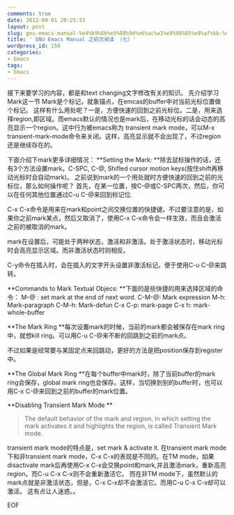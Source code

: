```yaml
---
comments: true
date: 2012-09-01 20:25:33
layout: post
slug: gnu-emacs-manual-%e4%b9%8b%e5%88%9d%e6%ac%a1%e9%98%85%e8%af%bb-%ef%bc%88%e4%b8%83%ef%bc%89
title: ' GNU Emacs Manual 之初次阅读 （七）'
wordpress_id: 158
categories:
- Emacs
tags:
- Emacs
---
```


接下来要学习的内容，都是和text changing文字修改有关的知识。
先介绍学习Mark这一节
Mark是个标记，就象锚点，在emcas的buffer中对当前光标位置做个标记。
这样有什么用处呢？一是，方便快速的回到之前光标位。二是，用来选择region,即区域。而emacs默认的情况也是mark后，在移动光标的话会动态的高亮显示一个region。这中行为被emacs称为 transient mark mode，可以M-x transient-mark-mode命令来关闭。这样，高亮显示就不会出现了，不过region还是继续存在的。

下面介绍下mark更多详细情况：
**Setting the Mark:
**除去鼠标操作的话，还有3个方法设置mark。C-SPC, C-@, Shifled cursor motion keys(按住shift再移动光标时会自动mark)。
之前说到mark的一个用处就时方便快速的回到之前的光标位，那么如何操作呢？ 首先，在某一位置，按C-@或C-SPC两次，然后，你可以在任何其他位置通过C-u C-@来回到标记位.

C-x C-x命令是用来在mark和point之间交换位置的快捷键。不过要注意的是，如果你之前mark某点，然后又取消了，使用C-x C-x命令会一样生效，而且会激活之前的被取消的mark。

mark在设置后，可能处于两种状态，激活和非激活。处于激活状态时，移动光标时会高亮显示区域。而非激活状态时则相反。

C-y命令在插入时，会在插入的文字开头设置非激活标记。便于使用C-u C-@来跳转。

**Commands to Mark Textual Objecs:
**下面的是些快捷的用来选择区域的命令：
M-@ : set mark at the end of next word.
C-M-@: Mark expression
M-h: Mark-paragraph
C-M-h: Mark-defun
C-x C-p: mark-page
C-x h: mark-whole-buffer

**The Mark Ring
**每次设置mark的时候，当前的mark都会被保存在mark ring中，就想kill ring。可以用C-u C-@来不断的回跳到之前的mark点。

不过如果是经常要与某固定点来回跳动，更好的方法是把position保存到register中。

**The Global Mark Ring
**在每个buffer中mark时，除了当前buffer的mark ring会保存，global mark ring也会保存。这样，当切换到别的buffer时，也可以用C-x C-@来回到之前的buffer的mark位置。

**Disabling Transient Mark Mode
**



> The default behavior of the mark and region, in which setting the mark activates it and highlights the region, is called Transient Mark mode.




transient mark mode的特点是，set mark & activate it.
在transient mark mode下和非transient mark mode，C-x C-x的表现是不同的。在TM mode，如果disactivate mark后再使用C-x C-x会交换point和mark,并且激活mark，重新高亮region。而C-u C-x C-x则不会重新激活它。
而在非TM mode下，虽然默认的mark点就是非激活状态，但是，C-x C-x却不会激活它。而用C-u C-x C-x却可以激活。
这有点让人迷惑。。


EOF
